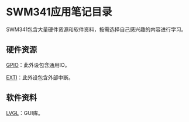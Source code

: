 # SWM341应用笔记目录
SWM341包含大量硬件资源和软件资料，按需选择自己感兴趣的内容进行学习。

## 硬件资源

[GPIO](GPIO/GPIO.md)：此外设包含通用IO。

[EXTI](GPIO/EXTI.md)：此外设包含外部中断。


## 软件资料

[LVGL](LVGL/LVGL.md)：GUI库。
